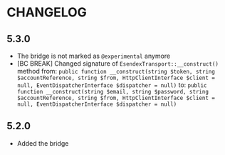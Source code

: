 CHANGELOG
=========

5.3.0
-----

 * The bridge is not marked as `@experimental` anymore
* [BC BREAK] Changed signature of `EsendexTransport::__construct()` method from:
  `public function __construct(string $token, string $accountReference, string $from, HttpClientInterface $client = null, EventDispatcherInterface $dispatcher = null)`
  to:
  `public function __construct(string $email, string $password, string $accountReference, string $from, HttpClientInterface $client = null, EventDispatcherInterface $dispatcher = null)`

5.2.0
-----

 * Added the bridge
